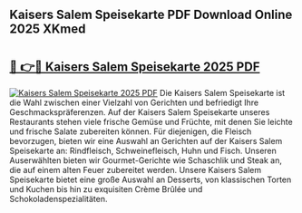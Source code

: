 ## Kaisers Salem Speisekarte PDF Download Online 2025 XKmed

# <h2><a href="http://gcbdhy.nevu.top/?p=Kaisers+Salem+Speisekarte">🔗 👉🔴 Kaisers Salem Speisekarte 2025 PDF</a></h2>

[![Kaisers Salem Speisekarte 2025 PDF](https://i.imgur.com/dBaPXMq.png)](http://gcbdhy.nevu.top/?p=Kaisers+Salem+Speisekarte)
Die Kaisers Salem Speisekarte ist die Wahl zwischen einer Vielzahl von Gerichten und befriedigt Ihre Geschmackspräferenzen. Auf der Kaisers Salem Speisekarte unseres Restaurants stehen viele frische Gemüse und Früchte, mit denen Sie leichte und frische Salate zubereiten können. Für diejenigen, die Fleisch bevorzugen, bieten wir eine Auswahl an Gerichten auf der Kaisers Salem Speisekarte an: Rindfleisch, Schweinefleisch, Huhn und Fisch. Unseren Auserwählten bieten wir Gourmet-Gerichte wie Schaschlik und Steak an, die auf einem alten Feuer zubereitet werden. Unsere Kaisers Salem Speisekarte bietet eine große Auswahl an Desserts, von klassischen Torten und Kuchen bis hin zu exquisiten Crème Brûlée und Schokoladenspezialitäten.
